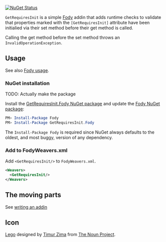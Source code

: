 [![NuGet Status](https://img.shields.io/nuget/v/GetRequiresInit.Fody.svg)](https://www.nuget.org/packages/GetRequiresInit.Fody/)

[//]: # (![Icon]&#40;https://raw.githubusercontent.com/Fody/Home/master/GetRequiresInit/package_icon.png&#41;)

`GetRequiresInit` is a simple [Fody][fody-home] addin that adds runtime checks
to validate that properties marked with the `[GetRequiresInit]` attribute have
been initialied via their set method before their get method is called.

Calling the get method before the set method throws an
`InvalidOperationException`.

## Usage

See also [Fody usage][fody-usage].


### NuGet installation

TODO: Actually make the package

Install the [GetRequiresInit.Fody NuGet package](https://www.nuget.org/packages/GetRequiresInit.Fody/) and update the [Fody NuGet package](https://www.nuget.org/packages/Fody/):

```powershell
PM> Install-Package Fody
PM> Install-Package GetRequiresInit.Fody
```

The `Install-Package Fody` is required since NuGet always defaults to the oldest, and most buggy, version of any dependency.


### Add to FodyWeavers.xml

Add `<GetRequiresInit/>` to `FodyWeavers.xml`.

```xml
<Weavers>
  <GetRequiresInit/>
</Weavers>
```


## The moving parts

See [writing an addin](/pages/addin-development.md)


## Icon

[Lego](https://thenounproject.com/term/lego/16919/) designed by [Timur Zima](https://thenounproject.com/timur.zima/) from [The Noun Project](https://thenounproject.com).

[fody-home]: https://github.com/Fody/Home
[fody-usage]: https://github.com/Fody/Home/blob/master/pages/usage.md
